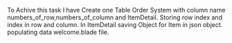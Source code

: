 To Achive this task I have Create one Table Order System with column name  numbers_of_row,numbers_of_column and ItemDetail.
Storing row index and index in row and column.
In ItemDetail saving Object for Item in json object.
populating data welcome.blade file.
